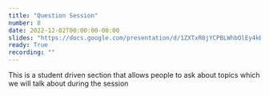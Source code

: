 ```yaml
---
title: "Question Session"
number: 8
date: 2022-12-02T00:00:00-00:00
slides: "https://docs.google.com/presentation/d/1ZXTxR0jYCPBLWhbOlEy4kBlzT-J8s47xRPOb1T7rxRM/edit?usp=sharing"
ready: True
recording: ""
---
```


This is a student driven section that allows people to ask about topics which we will talk about during the session
